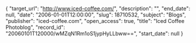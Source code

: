 {
  "target_url": "http://www.iced-coffee.com/", 
  "description": "", 
  "end_date": null, 
  "date": "2006-01-01T12:00:00", 
  "slug": 18710532, 
  "subject": "Blogs", 
  "publisher": "iced-coffee.com", 
  "open_access": true, 
  "title": "Iced Coffee Photoblog", 
  "record_id": "20060101T120000/wMZqN1Rm1oS1jypHyLLbww==", 
  "start_date": null
}

